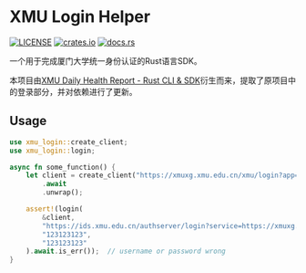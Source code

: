 # XMU Login Helper

[![LICENSE](https://img.shields.io/github/license/Hell-Tractor/xmu-login)](./LICENSE)
[![crates.io](https://img.shields.io/crates/v/xmu-login)](https://crates.io/crates/xmu-login)
[![docs.rs](https://img.shields.io/docsrs/xmu-login)](https://docs.rs/xmu-login)

一个用于完成厦门大学统一身份认证的Rust语言SDK。

本项目由[XMU Daily Health Report - Rust CLI & SDK](https://github.com/Hell-Tractor/auto-daily-health-report)衍生而来，提取了原项目中的登录部分，并对依赖进行了更新。

## Usage

```rust
use xmu_login::create_client;
use xmu_login::login;

async fn some_function() {
    let client = create_client("https://xmuxg.xmu.edu.cn/xmu/login?app=214")
        .await
        .unwrap();

    assert!(login(
        &client,
        "https://ids.xmu.edu.cn/authserver/login?service=https://xmuxg.xmu.edu.cn/login/cas/xmu",
        "123123123",
        "123123123"
    ).await.is_err());  // username or password wrong
}
```